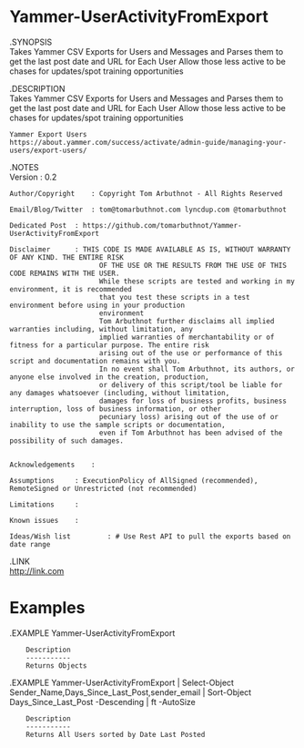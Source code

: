 Yammer-UserActivityFromExport
=============================

.SYNOPSIS  
		Takes Yammer CSV Exports for Users and Messages and Parses them to get the last post date and URL for Each User
    Allow those less active to be chases for updates/spot training opportunities

.DESCRIPTION  
		Takes Yammer CSV Exports for Users and Messages and Parses them to get the last post date and URL for Each User
    Allow those less active to be chases for updates/spot training opportunities

    Yammer Export Users
    https://about.yammer.com/success/activate/admin-guide/managing-your-users/export-users/


.NOTES  
    Version							: 0.2
 
    Author/Copyright	: Copyright Tom Arbuthnot - All Rights Reserved
    
    Email/Blog/Twitter	: tom@tomarbuthnot.com lyncdup.com @tomarbuthnot
    
	Dedicated Post	: https://github.com/tomarbuthnot/Yammer-UserActivityFromExport
    
    Disclaimer   	: THIS CODE IS MADE AVAILABLE AS IS, WITHOUT WARRANTY OF ANY KIND. THE ENTIRE RISK
                          OF THE USE OR THE RESULTS FROM THE USE OF THIS CODE REMAINS WITH THE USER.
                          While these scripts are tested and working in my environment, it is recommended 
                          that you test these scripts in a test environment before using in your production 
                          environment
                          Tom Arbuthnot further disclaims all implied warranties including, without limitation, any 
                          implied warranties of merchantability or of fitness for a particular purpose. The entire risk 
                          arising out of the use or performance of this script and documentation remains with you. 
                          In no event shall Tom Arbuthnot, its authors, or anyone else involved in the creation, production, 
                          or delivery of this script/tool be liable for any damages whatsoever (including, without limitation, 
                          damages for loss of business profits, business interruption, loss of business information, or other 
                          pecuniary loss) arising out of the use of or inability to use the sample scripts or documentation, 
                          even if Tom Arbuthnot has been advised of the possibility of such damages.
    
     
    Acknowledgements 	: 
   
    Assumptions		: ExecutionPolicy of AllSigned (recommended), RemoteSigned or Unrestricted (not recommended)
    
    Limitations		:    										
    
    Known issues	: 

    Ideas/Wish list			: # Use Rest API to pull the exports based on date range
    

.LINK  
    http://link.com

# Examples

.EXAMPLE
		Yammer-UserActivityFromExport
 
		Description
		-----------
		Returns Objects

.EXAMPLE
		Yammer-UserActivityFromExport | Select-Object Sender_Name,Days_Since_Last_Post,sender_email | Sort-Object Days_Since_Last_Post -Descending | ft -AutoSize
 
		Description
		-----------
		Returns All Users sorted by Date Last Posted
